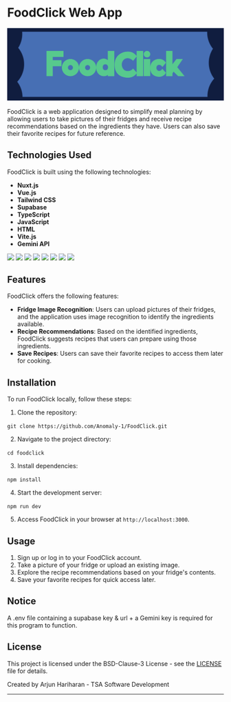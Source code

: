# FoodClick Web App

![FoodClick](FoodClick.jpg)

FoodClick is a web application designed to simplify meal planning by allowing users to take pictures of their fridges and receive recipe recommendations based on the ingredients they have. Users can also save their favorite recipes for future reference.

## Technologies Used

FoodClick is built using the following technologies:

- **Nuxt.js**
- **Vue.js**
- **Tailwind CSS**
- **Supabase**
- **TypeScript**
- **JavaScript**
- **HTML** 
- **Vite.js**
- **Gemini API**

<img width=40px src="https://cdn.jsdelivr.net/gh/devicons/devicon@latest/icons/nuxtjs/nuxtjs-original.svg" />
<img width=40px src="https://cdn.jsdelivr.net/gh/devicons/devicon@latest/icons/vuejs/vuejs-original.svg" />
<img width=40px src="https://cdn.jsdelivr.net/gh/devicons/devicon@latest/icons/tailwindcss/tailwindcss-original.svg" />
<img width=40px src="https://cdn.jsdelivr.net/gh/devicons/devicon@latest/icons/supabase/supabase-original.svg" />
<img width=40px src="https://cdn.jsdelivr.net/gh/devicons/devicon@latest/icons/typescript/typescript-original.svg" />
<img width=40px src="https://cdn.jsdelivr.net/gh/devicons/devicon@latest/icons/javascript/javascript-original.svg" />
<img width=40px src="https://cdn.jsdelivr.net/gh/devicons/devicon@latest/icons/html5/html5-original.svg" />
<img width=40px src="https://cdn.jsdelivr.net/gh/devicons/devicon@latest/icons/vitejs/vitejs-original.svg" />

## Features

FoodClick offers the following features:

- **Fridge Image Recognition**: Users can upload pictures of their fridges, and the application uses image recognition to identify the ingredients available.
- **Recipe Recommendations**: Based on the identified ingredients, FoodClick suggests recipes that users can prepare using those ingredients.
- **Save Recipes**: Users can save their favorite recipes to access them later for cooking.

## Installation

To run FoodClick locally, follow these steps:

1. Clone the repository:

```git clone https://github.com/Anomaly-1/FoodClick.git```

2. Navigate to the project directory:

```cd foodclick```

3. Install dependencies:

```npm install```

4. Start the development server:

```npm run dev```

5. Access FoodClick in your browser at `http://localhost:3000`.

## Usage

1. Sign up or log in to your FoodClick account.
2. Take a picture of your fridge or upload an existing image.
3. Explore the recipe recommendations based on your fridge's contents.
4. Save your favorite recipes for quick access later.

## Notice

A .env file containing a supabase key & url + a Gemini key is required for this program to function.

## License

This project is licensed under the BSD-Clause-3 License - see the [LICENSE](https://opensource.org/license/bsd-3-clause/) file for details.

Created by Arjun Hariharan - TSA Software Development

---